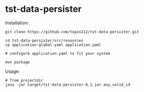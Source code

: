 # tst-data-persister

Installation: 
```
git clone https://github.com/topin212/tst-data-persister.git

cd tst-data-persister/src/resources
cp application-global.yaml application.yaml

# configure application.yaml to fit your system

mvn package
```
Usage: 

```
# from projectdir 
java -jar target/tst-data-persister-0.1.jar any_valid_id
```


